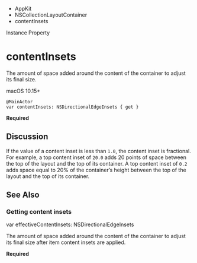 

- AppKit
- NSCollectionLayoutContainer
-  contentInsets 

Instance Property

# contentInsets

The amount of space added around the content of the container to adjust its final size.

macOS 10.15+

``` source
@MainActor
var contentInsets: NSDirectionalEdgeInsets { get }
```

**Required**

## Discussion

If the value of a content inset is less than `1.0`, the content inset is fractional. For example, a top content inset of `20.0` adds 20 points of space between the top of the layout and the top of its container. A top content inset of `0.2` adds space equal to 20% of the container’s height between the top of the layout and the top of its container.

## See Also

### Getting content insets

var effectiveContentInsets: NSDirectionalEdgeInsets

The amount of space added around the content of the container to adjust its final size after item content insets are applied.

**Required**

